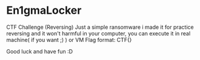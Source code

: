 # En1gmaLocker
CTF Challenge (Reversing)
Just a simple ransomware i made it for practice reversing and it won't harmful in your computer, you can execute it in real machine( if you want ;) ) or VM
Flag format: CTF{}

Good luck and have fun :D
